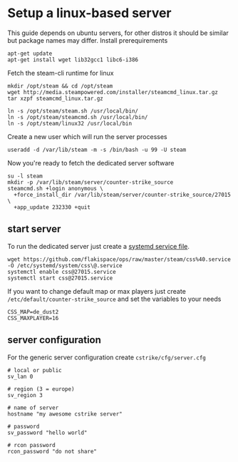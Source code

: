 # Setup a linux-based server

This guide depends on ubuntu servers, for other distros it should be similar but package names may differ.
Install prerequirements

    apt-get update
    apt-get install wget lib32gcc1 libc6-i386

Fetch the steam-cli runtime for linux

    mkdir /opt/steam && cd /opt/steam
    wget http://media.steampowered.com/installer/steamcmd_linux.tar.gz
    tar xzpf steamcmd_linux.tar.gz

    ln -s /opt/steam/steam.sh /usr/local/bin/
    ln -s /opt/steam/steamcmd.sh /usr/local/bin/
    ln -s /opt/steam/linux32 /usr/local/bin

Create a new user which will run the server processes

    useradd -d /var/lib/steam -m -s /bin/bash -u 99 -U steam

Now you're ready to fetch the dedicated server software

    su -l steam
    mkdir -p /var/lib/steam/server/counter-strike_source
    steamcmd.sh +login anonymous \
      +force_install_dir /var/lib/steam/server/counter-strike_source/27015 \
      +app_update 232330 +quit

## start server

To run the dedicated server just create a [systemd service file](https://github.com/flakispace/ops/blob/master/steam/css%40.service).

    wget https://github.com/flakispace/ops/raw/master/steam/css%40.service -O /etc/systemd/system/css\@.service
    systemctl enable css@27015.service
    systemctl start css@27015.service

If you want to change default map or max players just create `/etc/default/counter-strike_source` and set the variables to your needs

    CSS_MAP=de_dust2
    CSS_MAXPLAYER=16

## server configuration

For the generic server configuration create `cstrike/cfg/server.cfg`

    # local or public
    sv_lan 0

    # region (3 = europe)
    sv_region 3

    # name of server
    hostname "my awesome cstrike server"

    # password
    sv_password "hello world"

    # rcon password
    rcon_password "do not share"
